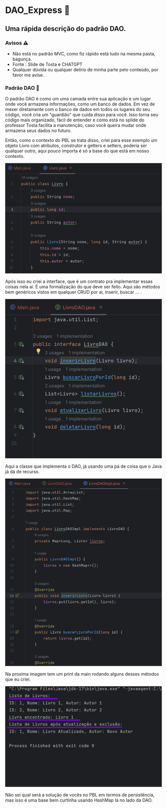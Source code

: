 # DAO_Express 🚀
## Uma rápida descrição do padrão DAO.

### Avisos ⚠️
* Não está no padrão MVC, como fiz rápido está tudo na mesma pasta, bagunça.
* Fonte : Slide de Tosta e CHATGPT
* Qualquer dúvida ou qualquer delírio de minha parte pelo conteúdo, por favor me avise.

### Padrão DAO 🤖

O padrão DAO é como um uma camada entre sua aplicação e um lugar onde você armazena informações, como um banco de dados. Em vez de mexer diretamente com o banco de dados em todos os lugares do seu código, você cria um "guardião" que cuida disso para você. Isso torna seu código mais organizado, fácil de entender e como está no splide do professor Tosta facilita a manutenção, caso você queira mudar onde armazena seus dados no futuro.

Então, como o contexto do PBL se trata disso, criei para esse exemplo um objeto Livro com atributos, construtor e getters e setters, poderia ser qualquer outro, aqui pouco importa é só a base do que está em nosso contexto. 

![Texto Alternativo](img1.png)

Após isso eu criei a interface, que é um contrato pra implementar essas coisas nela aí. É uma formalização do que deve ser feito. Aqui são métodos bem genéricos vistos em qualquer CRUD por ai, inserir, buscar ... .

![Texto Alternativo](img2.png)

Aqui a classe que implementa o DAO, já usando uma pá de coisa que o Java já dá de recurso.

![Texto Alternativo](img3.png)

Na proxima imagem tem um print da main rodando alguns desses métodos que eu criei. 

![Texto Alternativo](img4.png)

Não sei qual será a solução de vocês no PBL em termos de persistência, mas isso é uma base bem curtinha usando HashMap lá no lado da DAO.
